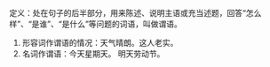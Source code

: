 定义：处在句子的后半部分，用来陈述、说明主语或充当述题，回答“怎么样”、“是谁”、“是什么”等问题的词语，叫做谓语。

1. 形容词作谓语的情况：天气晴朗。这人老实。
2. 名词作谓语：今天星期天。 明天劳动节。